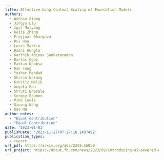 ```yaml
---
title: Effective Long-Context Scaling of Foundation Models
authors:
  - Wenhan Xiong
  - Jingyu Liu
  - Igor Molybog
  - Hejia Zhang
  - Prajjwal Bhargava
  - Rui Hou
  - Louis Martin
  - Rashi Rungta
  - Karthik Abinav Sankararaman
  - Barlas Oguz
  - Madian Khabsa
  - Han Fang
  - Yashar Mehdad
  - Sharan Narang
  - Kshitiz Malik
  - Angela Fan
  - Shruti Bhosale
  - Sergey Edunov
  - Mike Lewis
  - Sinong Wang
  - Hao Ma
author_notes:
  - "Equal Contribution"
  - "Equal Contribution"
date: '2023-01-01'
publishDate: '2023-11-27T07:27:18.148749Z'
publication_types:
  - report
url_pdf: https://arxiv.org/abs/2309.16039
url_project: https://about.fb.com/news/2023/09/introducing-ai-powered-assistants-characters-and-creative-tools
---
```

